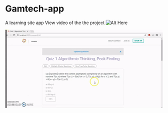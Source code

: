 # Gamtech-app
A learning site app
View video of the the project ![Alt Here](https://youtu.be/HxguIM4ho6Y)

![Alt text](https://raw.githubusercontent.com/msawo/Gamtech-app/master/gamtech-illustration.gif)
